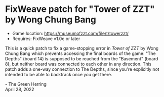 # FixWeave patch for "Tower of ZZT" by Wong Chung Bang
- Game location: https://museumofzzt.com/file/t/towerzzt/
- Requires: FixWeave v1.0e or later

This is a quick patch to fix a game-stopping error in _Tower of ZZT_ by Wong Chung Bang which prevents accessing the final boards of the game: "The Depths" (board 14) is supposed to be reached from the "Basement" (board 8), but neither board was connected to each other in any direction. This patch adds a one-way connection to The Depths, since you're explicitly not intended to be able to backtrack once you get there.

\- The Green Herring  
April 28, 2022